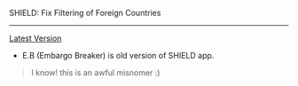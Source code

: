 SHIELD: Fix Filtering of Foreign Countries

---

[Latest Version](https://1drv.ms/u/s!AsHE808G_RHesnJ_75tv6HVjwvjg?e=CRuEBf) 


+ E.B (Embargo Breaker) is old version of SHIELD app.

> I know! this is an awful misnomer :)